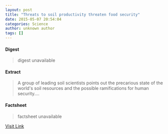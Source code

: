 ```yaml
---
layout: post
title: "Threats to soil productivity threaten food security"
date: 2015-05-07 20:54:04
categories: Science
author: unknown author
tags: []
---
```



#### Digest
>digest unavailable

#### Extract
>A group of leading soil scientists points out the precarious state of the world's soil resources and the possible ramifications for human security....

#### Factsheet
>factsheet unavailable

[Visit Link](http://feeds.sciencedaily.com/~r/sciencedaily/~3/z7e72SDU9VY/150507165404.htm)


